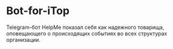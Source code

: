 # Bot-for-iTop
Telegram-бот HelpMe показал себя как надежного товарища, оповещающего о происходящих событиях во всех структурах организации.

